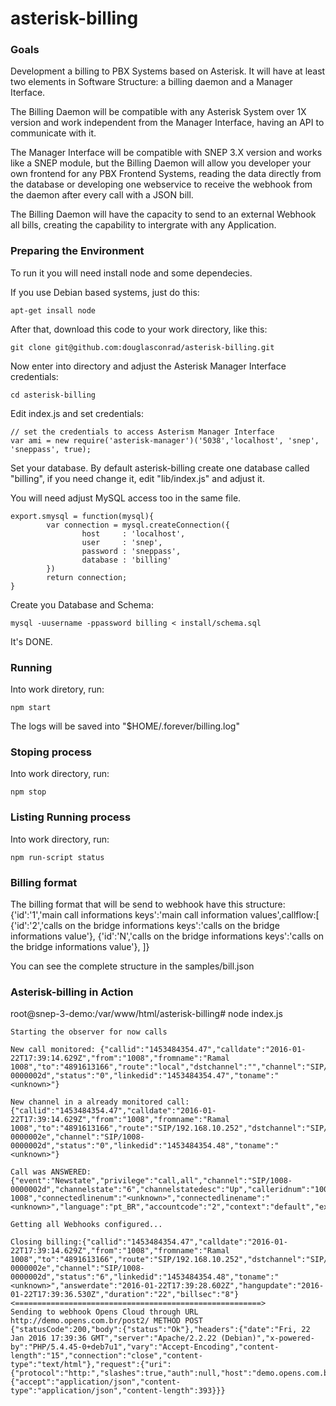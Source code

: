 # asterisk-billing

### Goals ###
Development a billing to PBX Systems based on Asterisk. It will have at least two elements in Software Structure: a billing daemon and a Manager Iterface.

The Billing Daemon will be compatible with any Asterisk System over 1X version and work independent from the Manager Interface, having an API to communicate with it.

The Manager Interface will be compatible with SNEP 3.X version and works like a SNEP module, but the Billing Daemon will allow you developer your own frontend for any PBX Frontend Systems, reading the data directly from the database or developing one webservice to receive the webhook from the daemon after every call with a JSON bill.

The Billing Daemon will have the capacity to send to an external Webhook all bills, creating the capability to intergrate with any Application.


### Preparing the Environment ###


To run it you will need install node and some dependecies.

If you use Debian based systems, just do this:
```
apt-get insall node
```

After that, download this code to your work directory, like this:
```
git clone git@github.com:douglasconrad/asterisk-billing.git 
```

Now enter into directory and adjust the Asterisk Manager Interface credentials:
```
cd asterisk-billing
```

Edit index.js and set credentials:
```
// set the credentials to access Asterism Manager Interface
var ami = new require('asterisk-manager')('5038','localhost', 'snep', 'sneppass', true);
```

Set your database. By default asterisk-billing create one database called "billing", if you need change it, edit "lib/index.js" and adjust it.

You will need adjust MySQL access too in the same file.

```
export.smysql = function(mysql){
        var connection = mysql.createConnection({
                host     : 'localhost',
                user     : 'snep',
                password : 'sneppass',
                database : 'billing'
        })
        return connection;
}
```

Create you Database and Schema:
```
mysql -uusername -ppassword billing < install/schema.sql
```

It's DONE.

### Running ###

Into work diretory, run:
```
npm start
```

The logs will be saved into "$HOME/.forever/billing.log"

### Stoping process ###

Into work directory, run:
```
npm stop
```

### Listing Running process ###

Into work directory, run:
```
npm run-script status
```

### Billing format ###

The billing format that will be send to webhook have this structure:
{'id':'1','main call informations keys':'main call information values',callflow:[
        {'id':'2','calls on the bridge informations keys':'calls on the bridge informations value'},
        {'id':'N','calls on the bridge informations keys':'calls on the bridge informations value'},
]}

You can see the complete structure in the samples/bill.json

### Asterisk-billing in Action ###

root@snep-3-demo:/var/www/html/asterisk-billing# node index.js 

```
Starting the observer for now calls

New call monitored: {"callid":"1453484354.47","calldate":"2016-01-22T17:39:14.629Z","from":"1008","fromname":"Ramal 1008","to":"4891613166","route":"local","dstchannel":"","channel":"SIP/1008-0000002d","status":"0","linkedid":"1453484354.47","toname":"<unknown>"}

New channel in a already monitored call: {"callid":"1453484354.47","calldate":"2016-01-22T17:39:14.629Z","from":"1008","fromname":"Ramal 1008","to":"4891613166","route":"SIP/192.168.10.252","dstchannel":"SIP/192.168.10.252-0000002e","channel":"SIP/1008-0000002d","status":"0","linkedid":"1453484354.48","toname":"<unknown>"}

Call was ANSWERED: {"event":"Newstate","privilege":"call,all","channel":"SIP/1008-0000002d","channelstate":"6","channelstatedesc":"Up","calleridnum":"1008","calleridname":"Ramal 1008","connectedlinenum":"<unknown>","connectedlinename":"<unknown>","language":"pt_BR","accountcode":"2","context":"default","exten":"4891613166","priority":"9","uniqueid":"1453484354.47","linkedid":"1453484354.47"}

Getting all Webhooks configured...

Closing billing:{"callid":"1453484354.47","calldate":"2016-01-22T17:39:14.629Z","from":"1008","fromname":"Ramal 1008","to":"4891613166","route":"SIP/192.168.10.252","dstchannel":"SIP/192.168.10.252-0000002e","channel":"SIP/1008-0000002d","status":"6","linkedid":"1453484354.48","toname":"<unknown>","answerdate":"2016-01-22T17:39:28.602Z","hangupdate":"2016-01-22T17:39:36.530Z","duration":"22","billsec":"8"}
<=======================================================>
Sending to webhook Opens Cloud through URL http://demo.opens.com.br/post2/ METHOD POST
{"statusCode":200,"body":{"status":"Ok"},"headers":{"date":"Fri, 22 Jan 2016 17:39:36 GMT","server":"Apache/2.2.22 (Debian)","x-powered-by":"PHP/5.4.45-0+deb7u1","vary":"Accept-Encoding","content-length":"15","connection":"close","content-type":"text/html"},"request":{"uri":{"protocol":"http:","slashes":true,"auth":null,"host":"demo.opens.com.br","port":80,"hostname":"demo.opens.com.br","hash":null,"search":null,"query":null,"pathname":"/post2/","path":"/post2/","href":"http://demo.opens.com.br/post2/"},"method":"POST","headers":{"accept":"application/json","content-type":"application/json","content-length":393}}}
```
